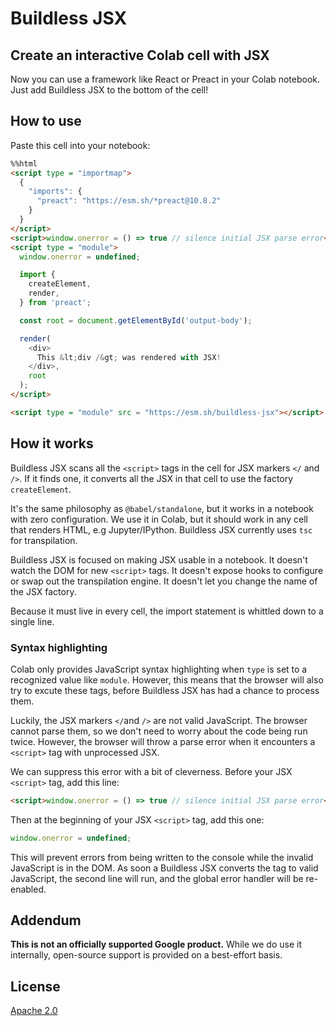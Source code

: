 # Buildless JSX
## Create an interactive Colab cell with JSX ##

Now you can use a framework like React or Preact in your Colab notebook.  Just
add Buildless JSX to the bottom of the cell!

## How to use ##

Paste this cell into your notebook:

```html
%%html
<script type = "importmap">
  {
    "imports": {
      "preact": "https://esm.sh/*preact@10.8.2"
    }
  }
</script>
<script>window.onerror = () => true // silence initial JSX parse error</script>
<script type = "module">
  window.onerror = undefined;

  import {
    createElement,
    render,
  } from 'preact';

  const root = document.getElementById('output-body');

  render(
    <div>
      This &lt;div /&gt; was rendered with JSX!
    </div>,
    root
  );
</script>

<script type = "module" src = "https://esm.sh/buildless-jsx"></script>
```

## How it works ##

Buildless JSX scans all the `<script>` tags in the cell for JSX markers `</` and
`/>`.  If it finds one, it converts all the JSX in that cell to use the factory
`createElement`.

It's the same philosophy as `@babel/standalone`, but it works in a notebook with
zero configuration.  We use it in Colab, but it should work in any cell that
renders HTML, e.g Jupyter/IPython.  Buildless JSX currently uses `tsc` for
transpilation.

Buildless JSX is focused on making JSX usable in a notebook.  It doesn't watch
the DOM for new `<script>` tags.  It doesn't expose hooks to configure or swap
out the transpilation engine.  It doesn't let you change the name of the JSX
factory.

Because it must live in every cell, the import statement is whittled down to a
single line.

### Syntax highlighting ###

Colab only provides JavaScript syntax highlighting when `type` is set to a
recognized value like `module`.  However, this means that the browser will also
try to excute these tags, before Buildless JSX has had a chance to process them.

Luckily, the JSX markers `</`and `/>` are not valid JavaScript.  The browser
cannot parse them, so we don't need to worry about the code being run twice.
However, the browser will throw a parse error when it encounters a `<script>`
tag with unprocessed JSX.

We can suppress this error with a bit of cleverness.  Before your JSX
`<script>` tag, add this line:

```html
<script>window.onerror = () => true // silence initial JSX parse error</script>
```

Then at the beginning of your JSX `<script>` tag, add this one:

```javascript
window.onerror = undefined;
```

This will prevent errors from being written to the console while the invalid
JavaScript is in the DOM.  As soon a Buildless JSX converts the tag to valid
JavaScript, the second line will run, and the global error handler will be
re-enabled.

## Addendum ##

**This is not an officially supported Google product.**  While we do use it
internally, open-source support is provided on a best-effort basis.

## License ##

[Apache 2.0](http://www.apache.org/licenses/LICENSE-2.0)
